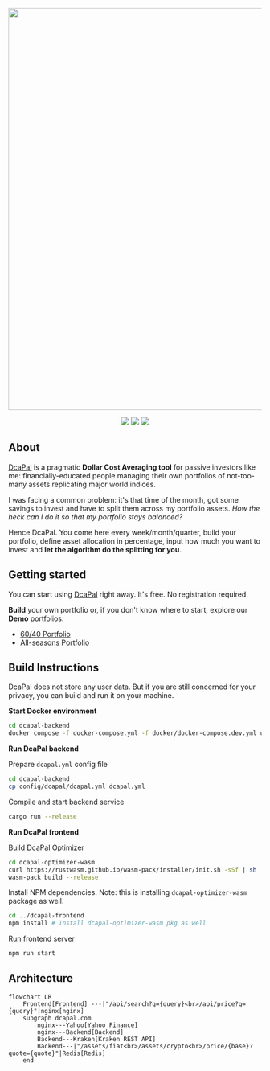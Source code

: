 <p align="center">
  <a href="https://dcapal.com"><img src="https://ik.imagekit.io/dcapal/dcapal-og-bg-white-focused.png" width="800" /></a>
</p>

<p align="center">
<a href="https://dcapal.com"><img src="https://img.shields.io/website?label=dcapal.com&url=https%3A%2F%2Fdcapal.com"/></a>
<a href="https://github.com/leonardoarcari/dcapal/actions/workflows/build-test.yml"><img src="https://img.shields.io/github/actions/workflow/status/leonardoarcari/dcapal/build-test.yml"/></a>
<a href="https://github.com/leonardoarcari/dcapal/blob/master/LICENSE"><img src="https://img.shields.io/github/license/leonardoarcari/dcapal"/></a>
</p>

## About

[DcaPal](https://dcapal.com) is a pragmatic **Dollar Cost Averaging tool** for passive investors like me: financially-educated people managing their own portfolios of not-too-many assets replicating major world indices.

I was facing a common problem: it's that time of the month, got some savings to invest and have to split them across my portfolio assets. *How the heck can I do it so that my portfolio stays balanced?*

Hence DcaPal. You come here every week/month/quarter, build your portfolio, define asset allocation in percentage, input how much you want to invest and **let the algorithm do the splitting for you**.

## Getting started

You can start using [DcaPal](https://dcapal.com) right away. It's free. No registration required.

**Build** your own portfolio or, if you don't know where to start, explore our **Demo** portfolios:

- [60/40 Portfolio](https://dcapal.com/demo/60-40)
- [All-seasons Portfolio](https://dcapal.com/demo/all-seasons)

## Build Instructions

DcaPal does not store any user data. But if you are still concerned for your privacy, you can build and run it on your machine.

**Start Docker environment**

```bash
cd dcapal-backend
docker compose -f docker-compose.yml -f docker/docker-compose.dev.yml up -d
```

**Run DcaPal backend**

Prepare `dcapal.yml` config file

```bash
cd dcapal-backend
cp config/dcapal/dcapal.yml dcapal.yml
```

Compile and start backend service

```bash
cargo run --release
```

**Run DcaPal frontend**

Build DcaPal Optimizer

```bash
cd dcapal-optimizer-wasm
curl https://rustwasm.github.io/wasm-pack/installer/init.sh -sSf | sh
wasm-pack build --release
```

Install NPM dependencies. Note: this is installing `dcapal-optimizer-wasm` package as well.

```bash
cd ../dcapal-frontend
npm install # Install dcapal-optimizer-wasm pkg as well
```

Run frontend server

```bash
npm run start
```
## Architecture

```mermaid
flowchart LR
    Frontend[Frontend] ---|"/api/search?q={query}<br>/api/price?q={query}"|nginx[nginx]
    subgraph dcapal.com
        nginx---Yahoo[Yahoo Finance]
        nginx---Backend[Backend]
        Backend---Kraken[Kraken REST API]
        Backend---|"/assets/fiat<br>/assets/crypto<br>/price/{base}?quote={quote}"|Redis[Redis]
    end
```
